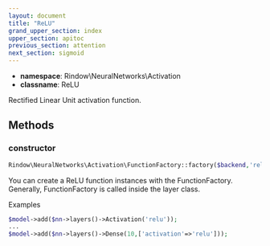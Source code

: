 ```yaml
---
layout: document
title: "ReLU"
grand_upper_section: index
upper_section: apitoc
previous_section: attention
next_section: sigmoid
---
```


- **namespace**: Rindow\NeuralNetworks\Activation
- **classname**: ReLU

Rectified Linear Unit activation function.

Methods
-------

### constructor
```php
Rindow\NeuralNetworks\Activation\FunctionFactory::factory($backend,'relu');
```
You can create a ReLU function instances with the FunctionFactory.
Generally, FunctionFactory is called inside the layer class.

Examples

```php
$model->add($nn->layers()->Activation('relu'));
...
$model->add($nn->layers()->Dense(10,['activation'=>'relu']));
```
